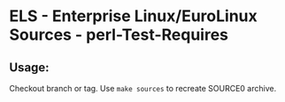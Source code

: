 # ELS - Enterprise Linux/EuroLinux Sources - perl-Test-Requires
 
## Usage:
  Checkout branch or tag. Use `make sources` to recreate  SOURCE0 archive.

